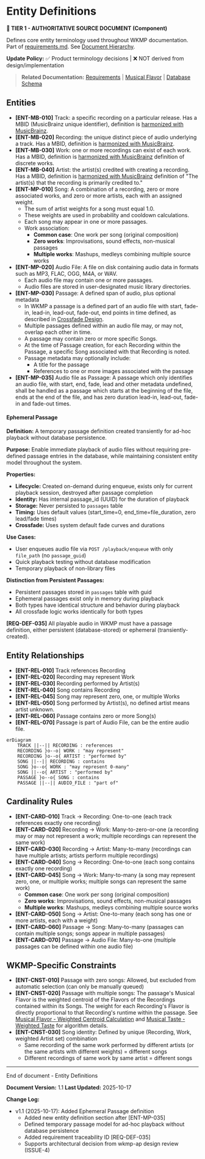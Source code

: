 # Entity Definitions

**📜 TIER 1 - AUTHORITATIVE SOURCE DOCUMENT (Component)**

Defines core entity terminology used throughout WKMP documentation. Part of [requirements.md](requirements.md). See [Document Hierarchy](document_hierarchy.md).

**Update Policy:** ✅ Product terminology decisions | ❌ NOT derived from design/implementation

> **Related Documentation:** [Requirements](requirements.md) | [Musical Flavor](musical_flavor.md) | [Database Schema](database_schema.md)

## Entities

- **[ENT-MB-010]** Track: a specific recording on a particular release.  Has a MBID (MusicBrainz unique identifier), definition is [harmonized with MusicBrainz](https://musicbrainz.org/doc/Track).
- **[ENT-MB-020]** Recording: the unique distinct piece of audio underlying a track. Has a MBID, definition is [harmonized with MusicBrainz](https://musicbrainz.org/doc/Recording).
- **[ENT-MB-030]** Work: one or more recordings can exist of each work. Has a MBID, definition is [harmonized with MusicBrainz](https://musicbrainz.org/doc/Work) definition of discrete works.
- **[ENT-MB-040]** Artist: the artist(s) credited with creating a recording. Has a MBID, definition is [harmonized with MusicBrainz](https://musicbrainz.org/doc/Recording#Artist) definition of "The artist(s) that the recording is primarily credited to."
- **[ENT-MP-010]** Song: A combination of a recording, zero or more associated works, and zero or more artists, each with an assigned weight.
  - The sum of artist weights for a song must equal 1.0.
  - These weights are used in probability and cooldown calculations.
  - Each song may appear in one or more passages.
  - Work association:
    - **Common case**: One work per song (original composition)
    - **Zero works**: Improvisations, sound effects, non-musical passages
    - **Multiple works**: Mashups, medleys combining multiple source works
- **[ENT-MP-020]** Audio File: A file on disk containing audio data in formats such as MP3, FLAC, OGG, M4A, or WAV.
  - Each audio file may contain one or more passages.
  - Audio files are stored in user-designated music library directories.
- **[ENT-MP-030]** Passage: A defined span of audio, plus optional metadata
  - In WKMP a passage is a defined part of an audio file with start, fade-in, lead-in,
    lead-out, fade-out, end points in time defined, as described in [Crossfade Design](crossfade.md#overview).
  - Multiple passages defined within an audio file may, or may not, overlap each other in time.
  - A passage may contain zero or more specific Songs.
  - At the time of Passage creation, for each Recording within the Passage, a specific Song associated with that Recording is noted.
  - Passage metadata may optionally include:
    - A title for the passage
    - References to one or more images associated with the passage
- **[ENT-MP-035]** Audio file as Passage: A passage which only identifies an audio file, with start, end, fade, lead and other metadata undefined, shall be handled as a passage which starts at the beginning of the file, ends at the end of the file, and has zero duration lead-in, lead-out, fade-in and fade-out times.

#### Ephemeral Passage

**Definition:** A temporary passage definition created transiently for ad-hoc playback without database persistence.

**Purpose:** Enable immediate playback of audio files without requiring pre-defined passage entries in the database, while maintaining consistent entity model throughout the system.

**Properties:**
- **Lifecycle:** Created on-demand during enqueue, exists only for current playback session, destroyed after passage completion
- **Identity:** Has internal passage_id (UUID) for the duration of playback
- **Storage:** Never persisted to `passages` table
- **Timing:** Uses default values (start_time=0, end_time=file_duration, zero lead/fade times)
- **Crossfade:** Uses system default fade curves and durations

**Use Cases:**
- User enqueues audio file via `POST /playback/enqueue` with only `file_path` (no `passage_guid`)
- Quick playback testing without database modification
- Temporary playback of non-library files

**Distinction from Persistent Passages:**
- Persistent passages stored in `passages` table with guid
- Ephemeral passages exist only in memory during playback
- Both types have identical structure and behavior during playback
- All crossfade logic works identically for both types

**[REQ-DEF-035]** All playable audio in WKMP must have a passage definition, either persistent (database-stored) or ephemeral (transiently-created).

## Entity Relationships

- **[ENT-REL-010]** Track references Recording
- **[ENT-REL-020]** Recording may represent Work
- **[ENT-REL-030]** Recording performed by Artist(s)
- **[ENT-REL-040]** Song contains Recording
- **[ENT-REL-045]** Song may represent zero, one, or multiple Works
- **[ENT-REL-050]** Song performed by Artist(s), no defined artist means artist unknown.
- **[ENT-REL-060]** Passage contains zero or more Song(s)
- **[ENT-REL-070]** Passage is part of Audio File, can be the entire audio file.

```mermaid
erDiagram
    TRACK ||--|| RECORDING : references
    RECORDING }o--o| WORK : "may represent"
    RECORDING }o--o{ ARTIST : "performed by"
    SONG ||--|| RECORDING : contains
    SONG }o--o{ WORK : "may represent 0-many"
    SONG ||--o{ ARTIST : "performed by"
    PASSAGE }o--o{ SONG : contains
    PASSAGE ||--|| AUDIO_FILE : "part of"
```

## Cardinality Rules

- **[ENT-CARD-010]** Track → Recording: One-to-one (each track references exactly one recording)
- **[ENT-CARD-020]** Recording → Work: Many-to-zero-or-one (a recording may or may not represent a work; multiple recordings can represent the same work)
- **[ENT-CARD-030]** Recording → Artist: Many-to-many (recordings can have multiple artists; artists perform multiple recordings)
- **[ENT-CARD-040]** Song → Recording: One-to-one (each song contains exactly one recording)
- **[ENT-CARD-045]** Song → Work: Many-to-many (a song may represent zero, one, or multiple works; multiple songs can represent the same work)
  - **Common case**: One work per song (original composition)
  - **Zero works**: Improvisations, sound effects, non-musical passages
  - **Multiple works**: Mashups, medleys combining multiple source works
- **[ENT-CARD-050]** Song → Artist: One-to-many (each song has one or more artists, each with a weight)
- **[ENT-CARD-060]** Passage → Song: Many-to-many (passages can contain multiple songs; songs appear in multiple passages)
- **[ENT-CARD-070]** Passage → Audio File: Many-to-one (multiple passages can be defined within one audio file)

## WKMP-Specific Constraints

- **[ENT-CNST-010]** Passage with zero songs: Allowed, but excluded from automatic selection (can only be manually queued)
- **[ENT-CNST-020]** Passage with multiple songs: The passage's Musical Flavor is the weighted centroid of the Flavors of the Recordings contained within its Songs. The weight for each Recording's Flavor is directly proportional to that Recording's runtime within the passage. See [Musical Flavor - Weighted Centroid Calculation](musical_flavor.md#more-than-one-recording-per-passage-calculation) and [Musical Taste - Weighted Taste](musical_taste.md#weighted-taste) for algorithm details.
- **[ENT-CNST-030]** Song identity: Defined by unique (Recording, Work, weighted Artist set) combination
  - Same recording of the same work performed by different artists (or the same artists with different weights) = different songs
  - Different recordings of same work by same artist = different songs

----
End of document - Entity Definitions

**Document Version:** 1.1
**Last Updated:** 2025-10-17

**Change Log:**
- v1.1 (2025-10-17): Added Ephemeral Passage definition
  - Added new entity definition section after [ENT-MP-035]
  - Defined temporary passage model for ad-hoc playback without database persistence
  - Added requirement traceability ID [REQ-DEF-035]
  - Supports architectural decision from wkmp-ap design review (ISSUE-4)
